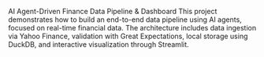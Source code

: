 AI Agent-Driven Finance Data Pipeline & Dashboard
This project demonstrates how to build an end-to-end data pipeline using AI agents, focused on real-time financial data. The architecture includes data ingestion via Yahoo Finance, validation with Great Expectations, local storage using DuckDB, and interactive visualization through Streamlit.



